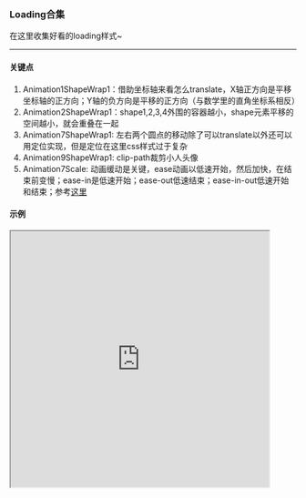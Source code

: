 ### Loading合集

在这里收集好看的loading样式~

---

#### 关键点
1. Animation1ShapeWrap1：借助坐标轴来看怎么translate，X轴正方向是平移坐标轴的正方向；Y轴的负方向是平移的正方向（与数学里的直角坐标系相反）
2. Animation2ShapeWrap1：shape1,2,3,4外围的容器越小，shape元素平移的空间越小，就会重叠在一起
3. Animation7ShapeWrap1: 左右两个圆点的移动除了可以translate以外还可以用定位实现，但是定位在这里css样式过于复杂
4. Animation9ShapeWrap1: clip-path裁剪小人头像
4. Animation7Scale: 动画缓动是关键，ease动画以低速开始，然后加快，在结束前变慢；ease-in是低速开始；ease-out低速结束；ease-in-out低速开始和结束；参考[这里](https://www.w3schools.com/css/tryit.asp?filename=trycss3_animation_speed)

#### 示例
<iframe width="90%" height="450" allowfullscreen="allowfullscreen" src="https://codepen.io/superwtt/embed/GRqPqmb?height=450&theme-id=default&default-tab=result"></iframe>